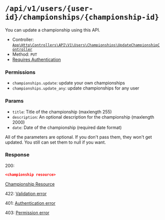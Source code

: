 # `/api/v1/users/{user-id}/championships/{championship-id}`
You can update a championship using this API.

- Controller: [`App\Http\Controllers\API\V1\Users\Championships\UpdateChampionshipController`](../../../../src/app/Http/Controllers/API/V1/Users\Championships\UpdateChampionshipController.php)
- Method: `PUT`
- [Requires Authentication](../../auth/login.md#how-to-use-api-token)

### Permissions

- `championships.update`: update your own championships
- `championships.update_any`: update championships for any user

### Params

- `title`: Title of the championship (maxlength 255)
- `description`: An optional description for the championship (maxlength 2000)
- `date`: Date of the championship (required date format)

All of the parameters are optional. If you don't pass them, they won't get updated.
You still can set them to null if you want.

### Response

200:
```json
<championship resource>
```

[Championship Resource](../../resources/championship.md)

422: [Validation error](../../validation-errors.md)

401: [Authentication error](../../authentication-errors.md)

403: [Permission error](../../permission-errors.md)
